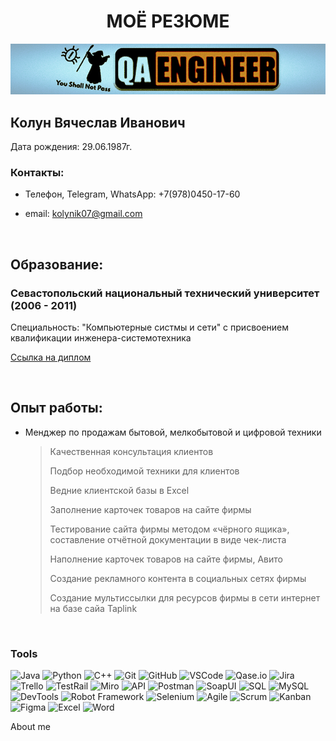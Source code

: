 # <center> МОЁ РЕЗЮМЕ </center>

![Header](https://github.com/ViacheslavGonsales/viacheslavgonsales/blob/master/assets/resume_bunner.png)

## Колун Вячеслав Иванович

Дата рождения: 29.06.1987г.

### Контакты:
* Телефон, Telegram, WhatsApp: +7(978)0450-17-60

* email: kolynik07@gmail.com
<br>

## Образование:
### Севастопольский национальный технический университет (2006 - 2011) 
   
   Специальность: "Компьютерные систмы и сети" с присвоением квалификации инженера-системотехника
   
   [Ссылка на диплом](https://drive.google.com/drive/folders/16CJYFUHMl4fpQxXCqjZR0rEOs7n8eZFJ?usp=sharing)
   
<br>

## Опыт работы:
 * Менджер по продажам бытовой, мелкобытовой и цифровой техники
   > Качественная консультация клиентов
   > 
   > Подбор необходимой техники для клиентов
   > 
   > Ведние клиентской базы в Excel
   >
   > Заполнение карточек товаров на сайте фирмы
   >
   > Тестирование сайта фирмы методом «чёрного ящика», составление отчётной документации в виде чек-листа
   >
   > Наполнение карточек товаров на сайте фирмы, Авито
   > 
   > Создание рекламного контента в социальных сетях фирмы
   >
   > Создание мультиссылки для ресурсов фирмы в сети интернет на базе сайа Taplink
<br>

### Tools

![Java](https://img.shields.io/badge/Java-3eade0?style=for-the-badge&logo=Java&logoColor=ecf1f3)
![Python](https://img.shields.io/badge/Python-b2a408?style=for-the-badge&logo=Python&logoColor=ecf1f3)
![C++](https://img.shields.io/badge/C++-090909?style=for-the-badge&logo=C%2b%2b&logoColor=629CC)
![Git](https://img.shields.io/badge/Git-c86a0e?style=for-the-badge&logo=Git&logoColor=f2ece7)
![GitHub](https://img.shields.io/badge/GitHub-07ac1f?style=for-the-badge&logo=GitHub&logoColor=f2ece7)
![VSCode](https://img.shields.io/badge/vscode-0770ac?style=for-the-badge&logo=vscode&logoColor=f2ece7)
![Qase.io](https://img.shields.io/badge/qase-7e139d?style=for-the-badge&logo=qase&logoColor=f2ece7)
![Jira](https://img.shields.io/badge/jira-346ae4?style=for-the-badge&logo=jira&logoColor=f2ece7)
![Trello](https://img.shields.io/badge/Trello-5e87e3?style=for-the-badge&logo=Trello&logoColor=f2ece7)
![TestRail](https://img.shields.io/badge/TestRail-7e91bd?style=for-the-badge&logo=TestRail&logoColor=f2ece7)
![Miro](https://img.shields.io/badge/Miro-c0b508?style=for-the-badge&logo=Miro&logoColor=f2ece7)
![API](https://img.shields.io/badge/API-cc9207?style=for-the-badge&logo=API&logoColor=f2ece7)
![Postman](https://img.shields.io/badge/Postman-bb6807?style=for-the-badge&logo=Postman&logoColor=f2ece7)
![SoapUI](https://img.shields.io/badge/SoapUI-d8cc09?style=for-the-badge&logo=Soapui&logoColor=f2ece7)
![SQL](https://img.shields.io/badge/SQL-09a0d8?style=for-the-badge&logo=SQL&logoColor=f2ece7)
![MySQL](https://img.shields.io/badge/MySQL-046285?style=for-the-badge&logo=MySQL&logoColor=f2ece7)
![DevTools](https://img.shields.io/badge/DevTools-03295d?style=for-the-badge&logo=DevTools&logoColor=f2ece7)
![Robot Framework](https://img.shields.io/badge/RobotFramework-000408?style=for-the-badge&logo=RobotFramework&logoColor=f2ece7)
![Selenium](https://img.shields.io/badge/Selenium-1db00a?style=for-the-badge&logo=Selenium&logoColor=f2ece7)
![Agile](https://img.shields.io/badge/Agile-052e5c?style=for-the-badge&logo=Agile&logoColor=f2ece7)
![Scrum](https://img.shields.io/badge/Scrum-307b91?style=for-the-badge&logo=Scrum&logoColor=f2ece7)
![Kanban](https://img.shields.io/badge/Kanban-3b056e?style=for-the-badge&logo=Kanban&logoColor=f2ece7)
![Figma](https://img.shields.io/badge/Figma-0e164c?style=for-the-badge&logo=Figma&logoColor=f2ece7)
![Excel](https://img.shields.io/badge/Excel-3da614?style=for-the-badge&logo=Excel&logoColor=f2ece7)
![Word](https://img.shields.io/badge/Word-086cc0?style=for-the-badge&logo=Word&logoColor=f2ece7)

About me
